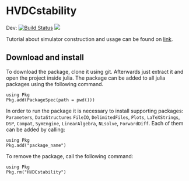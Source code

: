 # HVDCstability

Dev:
[![Build Status](https://travis-ci.com/Electa-Git/HVDCstability.jl.svg?token=wBsNbd12XnPoP4bx78Cy&branch=master)](https://travis-ci.com/Electa-Git/HVDCstability.jl)
[![](https://img.shields.io/badge/docs-latest-blue.svg)](https://electa-git.github.io/HVDCstability.jl/latest/)

Tutorial about simulator construction and usage can be found on [link](https://github.com/Electa-Git/HVDCstability.jl/blob/master/HVDCstability.pdf).

## Download and install
To download the package, clone it using git. Afterwards just extract it and open the project inside julia.
The package can be added to all julia packages using the following command.
```
using Pkg
Pkg.add(PackageSpec(path = pwd()))
```
In order to run the package it is necessary to install supporting packages: `Parameters`, `DataStructures`
`FileIO`, `DelimitedFiles`, `Plots`, `LaTeXStrings`, `DSP`, `Compat`, `SymEngine`, `LinearAlgebra`, `NLsolve`, `ForwardDiff`. Each of them can be added by calling:
```
using Pkg
Pkg.add("package_name")
```

To remove the package, call the following command:
```
using Pkg
Pkg.rm("HVDCstability")
